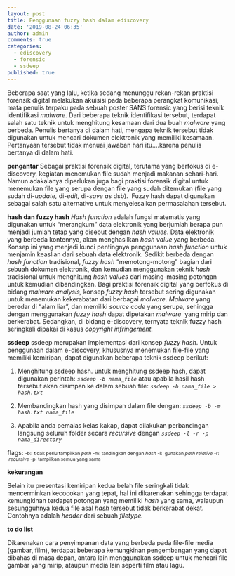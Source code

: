 ```yaml
---
layout: post
title: Penggunaan fuzzy hash dalam ediscovery
date: '2019-08-24 06:35'
author: admin
comments: true
categories:
  - ediscovery
  - forensic
  - ssdeep
published: true
---
```

Beberapa saat yang lalu, ketika sedang menunggu rekan-rekan praktisi forensik digital melakukan akuisisi pada beberapa perangkat komunikasi, mata penulis terpaku pada sebuah poster SANS forensic yang berisi teknik identifikasi <em>malware</em>. Dari beberapa teknik identifikasi tersebut, terdapat salah satu teknik untuk menghitung kesamaan dari dua buah <em>malware</em> yang berbeda. Penulis bertanya di dalam hati, mengapa teknik tersebut tidak digunakan untuk mencari dokumen elektronik yang memiliki kesamaan. Pertanyaan tersebut tidak menuai jawaban hari itu….karena penulis bertanya di dalam hati.

<strong>pengantar</strong>
Sebagai praktisi forensik digital, terutama yang berfokus di e-discovery, kegiatan menemukan file sudah menjadi makanan sehari-hari. Namun adakalanya diperlukan juga bagi praktisi forensik digital untuk menemukan file yang serupa dengan file yang sudah ditemukan (file yang sudah di-<em>update, </em>di-<em>edit, </em>di-<em>save as­</em> dsb).  Fuzzy hash dapat digunakan sebagai salah satu alternative untuk menyelesaikan permasalahan tersebut.

<strong>hash dan fuzzy hash</strong>
<em>Hash function </em>adalah fungsi matematis yang digunakan untuk “merangkum” data elektronik yang berjumlah berapa pun menjadi jumlah tetap yang disebut dengan <em>hash values</em>. Data elektronik yang berbeda kontennya, akan menghasilkan <em>hash value </em>yang berbeda. Konsep ini yang menjadi kunci pentingnya penggunaan <em>hash function </em>untuk menjamin keaslian dari sebuah data elektronik.
Sedikit berbeda dengan <em>hash function </em>tradisional,<em> fuzzy hash </em>“memotong-motong” bagian dari sebuah dokumen elektronik, dan kemudian menggunakan teknik <em>hash </em>tradisional untuk menghitung <em>hash values </em>dari masing-masing potongan untuk kemudian dibandingkan.
Bagi praktisi forensik digital yang berfokus di bidang <em>malware analysis, </em>konsep <em>fuzzy hash </em>tersebut sering digunakan untuk menemukan kekerabatan dari berbagai <em>malware</em>. <em>Malware</em> yang beredar di “alam liar”, dan memiliki <em>source code</em> yang serupa, sehingga dengan menggunakan <em>fuzzy hash </em>dapat dipetakan <em>malware </em> yang mirip dan berkerabat. Sedangkan, di bidang e-discovery, ternyata teknik fuzzy hash seringkali dipakai di kasus <em>copyright infringement.</em>

<strong>ssdeep</strong>
ssdeep merupakan implementasi dari konsep <em>fuzzy hash</em>. Untuk penggunaan dalam e-discovery, khususnya menemukan file-file yang memiliki kemiripan, dapat digunakan beberapa teknik ssdeep berikut:
1. Menghitung ssdeep hash.
untuk menghitung ssdeep hash, dapat digunakan perintah:
  <code><em>ssdeep -b nama_file</em></code>
  atau apabila hasil hash tersebut akan disimpan ke dalam sebuah file:
  <code><em>ssdeep -b nama_file &gt; hash.txt</em></code>

2. Membandingkan hash yang disimpan dalam file dengan:
  <code><em>ssdeep -b -m hash.txt nama_file</em></code>

3. Apabila anda pemalas kelas kakap, dapat dilakukan perbandingan langsung seluruh folder secara <em>recursive </em>dengan
<code><em>ssdeep -l -r -p nama_directory</em></code>

flags:
<span style="font-size: 8pt;">-b:  tidak perlu tampilkan <em>path
</em></span><span style="font-size: 8pt;">-m: tandingkan dengan <em>hash
</em></span><span style="font-size: 8pt;">-l:  gunakan <em>path relative
</em></span><span style="font-size: 8pt;">-r:  <em>recursive
</em></span><span style="font-size: 8pt;">-p: tampilkan semua yang sama</span>

<strong>kekurangan</strong>

Selain itu presentasi kemiripan kedua belah file seringkali tidak mencerminkan kecocokan yang tepat, hal ini dikarenakan sehingga terdapat kemungkinan terdapat potongan yang memiliki <em>hash </em>yang sama, walaupun sesungguhnya kedua file asal <em>hash </em>tersebut tidak berkerabat dekat. Contohnya adalah <em>header </em>dari sebuah <em>filetype.</em>

<strong>to do list</strong>

Dikarenakan cara penyimpanan data yang berbeda pada file-file media (gambar, film), terdapat beberapa kemungkinan pengembangan yang dapat dibahas di masa depan, antara lain menggunakan ssdeep untuk mencari file gambar yang mirip, ataupun media lain seperti film atau lagu.
